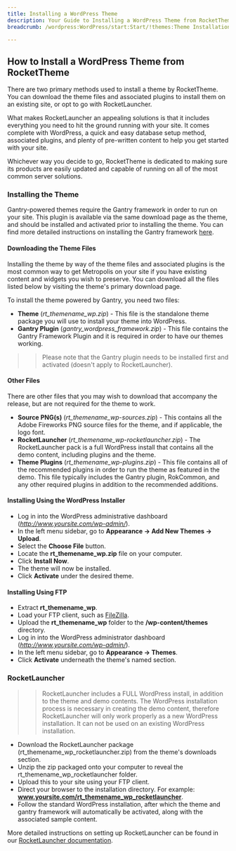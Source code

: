```yaml
---
title: Installing a WordPress Theme
description: Your Guide to Installing a WordPress Theme from RocketTheme
breadcrumb: /wordpress:WordPress/start:Start/!themes:Theme Installation

---
```


How to Install a WordPress Theme from RocketTheme
-----
There are two primary methods used to install a theme by RocketTheme. You can download the theme files and associated plugins to install them on an existing site, or opt to go with RocketLauncher. 

What makes RocketLauncher an appealing solutions is that it includes everything you need to hit the ground running with your site. It comes complete with WordPress, a quick and easy database setup method, associated plugins, and plenty of pre-written content to help you get started with your site.

Whichever way you decide to go, RocketTheme is dedicated to making sure its products are easily updated and capable of running on all of the most common server solutions.

### Installing the Theme
Gantry-powered themes require the Gantry framework in order to run on your site. This plugin is available via the same download page as the theme, and should be installed and activated prior to installing the theme. You can find more detailed instructions on installing the Gantry framework [here][gantry_install].

#### Downloading the Theme Files
Installing the theme by way of the theme files and associated plugins is the most common way to get Metropolis on your site if you have existing content and widgets you wish to preserve. You can download all the files listed below by visiting the theme's primary download page.

To install the theme powered by Gantry, you need two files:

* **Theme** (*rt_themename_wp.zip*) - This file is the standalone theme package you will use to install your theme into WordPress.
* **Gantry Plugin** (*gantry_wordpress_framework.zip*) - This file contains the Gantry Framework Plugin and it is required in order to have our themes working.

>> Please note that the Gantry plugin needs to be installed first and activated (doesn't apply to RocketLauncher).

#### Other Files
There are other files that you may wish to download that accompany the release, but are not required for the theme to work.

* **Source PNG(s)** (*rt_themename_wp-sources.zip*) - This contains all the Adobe Fireworks PNG source files for the theme, and if applicable, the logo font.
* **RocketLauncher** (*rt_themename_wp-rocketlauncher.zip*) - The RocketLauncher pack is a full WordPress install that contains all the demo content, including plugins and the theme.
* **Theme Plugins** (*rt_themename_wp-plugins.zip*) - This file contains all of the recommended plugins in order to run the theme as featured in the demo. This file typically includes the Gantry plugin, RokCommon, and any other required plugins in addition to the recommended additions.

#### Installing Using the WordPress Installer
* Log in into the WordPress administrative dashboard (*http://www.yoursite.com/wp-admin/*).
* In the left menu sidebar, go to **Appearance → Add New Themes → Upload**.
* Select the **Choose File** button.
* Locate the **rt_themename_wp.zip** file on your computer.
* Click **Install Now**.
* The theme will now be installed.
* Click **Activate** under the desired theme.

#### Installing Using FTP
* Extract **rt_themename_wp**.
* Load your FTP client, such as [FileZilla][filezilla].
* Upload the **rt_themename_wp** folder to the **/wp-content/themes** directory.
* Log in into the WordPress administrator dashboard (*http://www.yoursite.com/wp-admin/*).
* In the left menu sidebar, go to **Appearance → Themes**.
* Click **Activate** underneath the theme's named section.

### RocketLauncher
>> RocketLauncher includes a FULL WordPress install, in addition to the theme and demo contents. The WordPress installation process is necessary in creating the demo content, therefore RocketLauncher will only work properly as a new WordPress installation. It can not be used on an existing WordPress installation.

* Download the RocketLauncher package (rt_themename_wp_rocketlauncher.zip) from the theme's downloads section.
* Unzip the zip packaged onto your computer to reveal the rt_themename_wp_rocketlauncher folder.
* Upload this to your site using your FTP client.
* Direct your browser to the installation directory. For example: **www.yoursite.com/rt_themename_wp_rocketlauncher**. 
* Follow the standard WordPress installation, after which the theme and gantry framework will automatically be activated, along with the associated sample content.

More detailed instructions on setting up RocketLauncher can be found in our [RocketLauncher documentation][launcher].

[gantry]: http://www.gantry-framework.org/
[gantry_install]: gantry.md
[filezilla]: https://filezilla-project.org
[launcher]: rocketlauncher.md